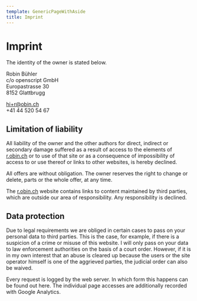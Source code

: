 ```yaml
---
template: GenericPageWithAside
title: Imprint
---
```


# Imprint

The identity of the owner is stated below.

Robin Bühler  
c/o openscript GmbH  
Europastrasse 30  
8152 Glattbrugg

hi+r@obin.ch  
+41 44 520 54 67

## Limitation of liability

All liability of the owner and the other authors for direct, indirect or secondary damage suffered as a result of access to the elements of [r.obin.ch](https://r.obin.ch) or to use of that site or as a consequence of impossibility of access to or use thereof or links to other websites, is hereby declined.

All offers are without obligation. The owner reserves the right to change or delete, parts or the whole offer, at any time.

The [r.obin.ch](https://r.obin.ch) website contains links to content maintained by third parties, which are outside our area of responsibility. Any responsibility is declined.

## Data protection

Due to legal requirements we are obliged in certain cases to pass on your personal data to third parties. This is the case, for example, if there is a suspicion of a crime or misuse of this website. I will only pass on your data to law enforcement authorities on the basis of a court order. However, if it is in my own interest that an abuse is cleared up because the users or the site operator himself is one of the aggrieved parties, the judicial order can also be waived.

Every request is logged by the web server. In which form this happens can be found out here. The individual page accesses are additionally recorded with Google Analytics.
